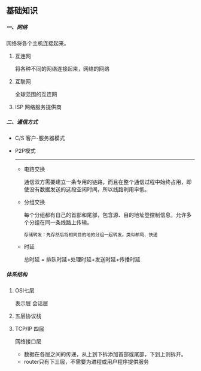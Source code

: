 ## 基础知识

##### 一、网络

网络将各个主机连接起来。

1. 互连网

   将各种不同的网络连接起来，网络的网络

2. 互联网

   全球范围的互连网

3. ISP 网络服务提供商

##### 二、通信方式

- C/S 客户-服务器模式

- P2P模式

  ------

  - 电路交换

    通信双方需要建立一条专用的链路，而且在整个通信过程中始终占用，即使没有数据发送的这段空闲时间，所以线路利用率低。

  - 分组交换

    每个分组都有自己的首部和尾部，包含源、目的地址登控制信息，允许多个分组在同一条线路上传输。

    `存储转发：先存然后将相同目的地的分组一起转发。类似邮局、快递`

  - 时延

    总时延 = 排队时延+处理时延+发送时延+传播时延

##### 体系结构

1. OSI七层 

   表示层 会话层

2. 五层协议栈

3. TCP/IP 四层

   网络接口层

   - 数据在各层之间的传递，从上到下拆添加首部或尾部，下到上则拆开。
   - router只有下三层，不需要为进程或用户程序提供服务